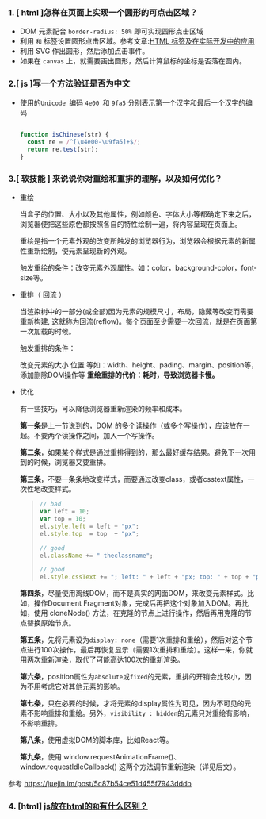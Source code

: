 ### 1. [ html ]怎样在页面上实现一个圆形的可点击区域？

* DOM 元素配合 `border-radius: 50%` 即可实现圆形点击区域
* 利用 `` 和 `` 标签设置圆形点击区域。参考文章:[HTML 标签及在实际开发中的应用](https://www.zhangxinxu.com/wordpress/2017/05/html-area-map/)
* 利用 SVG 作出圆形，然后添加点击事件。
* 如果在 `canvas` 上，就需要画出圆形，然后计算鼠标的坐标是否落在圆内。



### 2.[ js ]写一个方法验证是否为中文

* 使用的`Unicode `编码 `4e00 `和 `9fa5` 分别表示第一个汉字和最后一个汉字的编码

  ```js
   
  function isChinese(str) {
    const re = /^[\u4e00-\u9fa5]+$/;
    return re.test(str);
  }
  
  
  ```

  

### 3.[ 软技能 ] 来说说你对重绘和重排的理解，以及如何优化？

* 重绘

  当盒子的位置、大小以及其他属性，例如颜色、字体大小等都确定下来之后，浏览器便把这些原色都按照各自的特性绘制一遍，将内容呈现在页面上。

  

  重绘是指一个元素外观的改变所触发的浏览器行为，浏览器会根据元素的新属性重新绘制，使元素呈现新的外观。

  

  触发重绘的条件：改变元素外观属性。如：color，background-color，font-size等。

* 重排（ 回流 ）

  当渲染树中的一部分(或全部)因为元素的规模尺寸，布局，隐藏等改变而需要重新构建, 这就称为回流(reflow)。每个页面至少需要一次回流，就是在页面第一次加载的时候。

  

  触发重排的条件：

  改变元素的大小 位置 等如：width、height、pading、margin、position等，　添加删除DOM操作等
  **重绘重排的代价：耗时，导致浏览器卡慢。**

* 优化

  有一些技巧，可以降低浏览器重新渲染的频率和成本。

  **第一条**是上一节说到的，DOM 的多个读操作（或多个写操作），应该放在一起。不要两个读操作之间，加入一个写操作。

  **第二条**，如果某个样式是通过重排得到的，那么最好缓存结果。避免下一次用到的时候，浏览器又要重排。

  **第三条**，不要一条条地改变样式，而要通过改变class，或者csstext属性，一次性地改变样式。

  > ```javascript
  > // bad
  > var left = 10;
  > var top = 10;
  > el.style.left = left + "px";
  > el.style.top  = top  + "px";
  > 
  > // good 
  > el.className += " theclassname";
  > 
  > // good
  > el.style.cssText += "; left: " + left + "px; top: " + top + "px;";
  > ```

  **第四条**，尽量使用离线DOM，而不是真实的网面DOM，来改变元素样式。比如，操作Document Fragment对象，完成后再把这个对象加入DOM。再比如，使用 cloneNode() 方法，在克隆的节点上进行操作，然后再用克隆的节点替换原始节点。

  **第五条**，先将元素设为`display: none`（需要1次重排和重绘），然后对这个节点进行100次操作，最后再恢复显示（需要1次重排和重绘）。这样一来，你就用两次重新渲染，取代了可能高达100次的重新渲染。

  **第六条**，position属性为`absolute`或`fixed`的元素，重排的开销会比较小，因为不用考虑它对其他元素的影响。

  **第七条**，只在必要的时候，才将元素的display属性为可见，因为不可见的元素不影响重排和重绘。另外，`visibility : hidden`的元素只对重绘有影响，不影响重排。

  **第八条**，使用虚拟DOM的脚本库，比如React等。

  **第九条**，使用 window.requestAnimationFrame()、window.requestIdleCallback() 这两个方法调节重新渲染（详见后文）。



参考 https://juejin.im/post/5c87b54ce51d455f7943dddb



### 4. [html]   [js放在html的``和``有什么区别？](https://github.com/haizlin/fe-interview/issues/74)

<script>

当 `script` 标签 放在 `head` 中，并且这个 `script` 标签只有 `src` 属性引入外部 js 文件的情况下，html 文件开始渲染，直到命中 `script` 标签，此时解析将停止，并发出一个请求获取该文件并执行。执行结束之后继续渲染 html 标签。

<script async>

使用 `async` 会在 html 解析期间下载文件，并在下载完成后暂停 html 的解析，执行下载的外部 js 文件。直接后继续解析 html

<script defer>

它和 `async` 的区别是，同样在 html 解析期间下载外部的 js 文件，但是下载完成后不会立即执行 js 脚本文件，而是等到 html 解析完成后才执行它。 即在 `DOMContentLoaded `之间执行已下载的 外部 js 文件。


什么场景下使用 `async` 或 `defer` 呢？

1. 如果 script 是模块化，并且不依赖于任何脚本，那么使用 async
2. 如果脚本依赖于或者被另一个脚本依赖，那么使用defer



### 5. 关于`form`标签的enctype属性你有哪些了解？

* 用途

  控制表单上传的数据的编码格式。其值和http请求的 `content-type` 的值是一样的，在数据提交到服务器之前，会以 `entype` 的值进行编码。

* 只有`method = "post"`时才使用`enctype`属性。

* 用法

  ```html
  <form enctype="value"></form>
  
  ```

  | 值                                | 描述                                                         |
  | --------------------------------- | ------------------------------------------------------------ |
  | application/x-www-form-urlencoded | 默认。在发送前对所有字符进行编码（将空格转换为 "+" 符号，特殊字符转换为 ASCII HEX 值）。 |
  | multipart/form-data               | 不对字符编码。当使用有文件上传控件的表单时，该值是必需的。   |
  | text/plain                        | 将空格转换为 "+" 符号，但不编码特殊字符。                    |

* 详细解释

  1. 当你指定了`method = "post"`时，就会用到`enctype`属性，这个属性可以设置三种类型的值。如果你没有设置`enctyp`的值，那么它将会使用默认值`application/x-www-form-urlencoded`
  2. `application/x-www-form-urlencoded`编码类型：
     - 在不指定` enctype` 属性时 `application/x-www-form-urlencoded` 是默认属性。
     - 会将表单中发送到服务器之前都会进行编码(空格转换为 `"+"` 加号，特殊符号转换为 ASCII HEX 值)，数据编码成键值对的形式
     - 当表单的`action`为`post`时，它会把`form`数据封装到 `http body` 中，然后发送到服务器；
     - 当表单的`action`为`get`时，它会把表单中发送的数据转换成一个字符串(如：`a=1&b=2&c=3`)并使用`?`连接到 `url `后面。
  3. `multipart/form-data`：它不对字符进行编码，在使用包含文件(如**图片、mp4等文件)上**传控件的表单时必须使用该值
  4. `text/plain`：数据以纯文本格式进行编码，空格转换为`'+'`号，但不对特殊字符编码

### 6.  0.1 + 0.2、0.1 + 0.3和0.1 * 0.2分别等于多少？并解释下为什么？

* 原因
  
  EcmaScrpt规范定义Number的类型遵循了IEEE754-2008中的64位浮点数规则定义**的小数后的有效位数至多为52位**导致计算出现精度丢失问题！
  
* 使用  toFixed 来解决

  ```js
  num.toFixed(1) // 保留小数点之后一位
  ```



